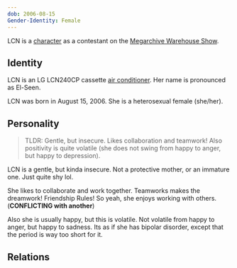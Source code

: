 ```yaml
---
dob: 2006-08-15
Gender-Identity: Female
---
```

LCN is a [character](Characters.md) as a contestant on the [Megarchive Warehouse Show](Megarchive%20Warehouse%20Show.md).
## Identity

LCN is an LG LCN240CP cassette [air conditioner](Air%20Conditioners.md).  Her name is pronounced as El-Seen.

LCN was born in August 15, 2006. She is a heterosexual female (she/her).

## Personality

> TLDR: Gentle, but insecure. Likes collaboration and teamwork! Also positivity is quite volatile (she does not swing from happy to anger, but happy to depression).

LCN is a gentle, but kinda insecure. Not a protective mother, or an immature one. Just quite shy lol.

She likes to collaborate and work together. Teamworks makes the dreamwork! Friendship Rules! So yeah, she enjoys working with others. (**CONFLICTING with another**)

Also she is usually happy, but this is volatile. Not volatile from happy to anger, but happy to sadness. Its as if she has bipolar disorder, except that the period is way too short for it.

## Relations